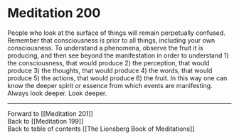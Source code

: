 # Meditation 200

People who look at the surface of things will remain perpetually confused. Remember that consciousness is prior to all things, including your own consciousness. To understand a phenomena, observe the fruit it is producing, and then see beyond the manifestation in order to understand 1) the consciousness, that would produce 2) the perception, that would produce 3) the thoughts, that would produce 4) the words, that would produce 5) the actions, that would produce 6) the fruit. In this way one can know the deeper spirit or essence from which events are manifesting. Always look deeper. Look deeper. 

___

Forward to [[Meditation 201]]  
Back to [[Meditation 199]]  
Back to table of contents [[The Lionsberg Book of Meditations]]  